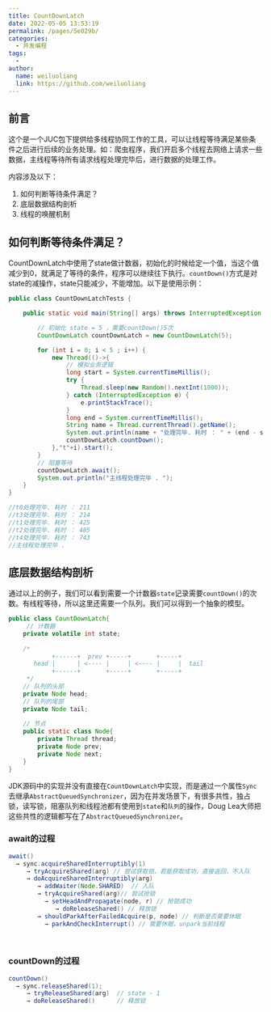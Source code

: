 ```yaml
---
title: CountDownLatch
date: 2022-05-05 13:53:19
permalink: /pages/5e029b/
categories:
  - 并发编程
tags:
  - 
author: 
  name: weiluoliang
  link: https://github.com/weiluoliang
---
```




## 前言 

这个是一个JUC包下提供给多线程协同工作的工具，可以让线程等待满足某些条件之后进行后续的业务处理。如：爬虫程序，我们开启多个线程去网络上请求一些数据，主线程等待所有请求线程处理完毕后，进行数据的处理工作。

内容涉及以下： 

1. 如何判断等待条件满足？
2. 底层数据结构剖析
3. 线程的唤醒机制



## 如何判断等待条件满足？

CountDownLatch中使用了state做计数器，初始化的时候给定一个值，当这个值减少到0，就满足了等待的条件，程序可以继续往下执行。`countDown()`方式是对state的减操作，state只能减少，不能增加。以下是使用示例：

```java
public class CountDownLatchTests {

    public static void main(String[] args) throws InterruptedException {

        // 初始化 state = 5 ，需要countDown()5次
        CountDownLatch countDownLatch = new CountDownLatch(5);

        for (int i = 0; i < 5 ; i++) {
            new Thread(()->{
                // 模拟业务逻辑
                long start = System.currentTimeMillis();
                try {
                    Thread.sleep(new Random().nextInt(1000));
                } catch (InterruptedException e) {
                    e.printStackTrace();
                }
                long end = System.currentTimeMillis();
                String name = Thread.currentThread().getName();
                System.out.println(name + "处理完毕. 耗时 ： " + (end - start) );
                countDownLatch.countDown();
            },"t"+i).start();
        }
        // 阻塞等待
        countDownLatch.await();
        System.out.println("主线程处理完毕 . ");
    }
}

//t0处理完毕. 耗时 ： 211
//t3处理完毕. 耗时 ： 214
//t1处理完毕. 耗时 ： 425
//t2处理完毕. 耗时 ： 485
//t4处理完毕. 耗时 ： 743
//主线程处理完毕 . 
```

## 底层数据结构剖析

通过以上的例子，我们可以看到需要一个计数器`state`记录需要`countDown()`的次数。有线程等待，所以这里还需要一个队列。我们可以得到一个抽象的模型。

```java
public class CountDownLatch{
	 // 计数器
    private volatile int state; 
	
    /* 
            +------+  prev +-----+       +-----+
       head |      | <---- |     | <---- |     |  tail
            +------+       +-----+       +-----+
     */
    // 队列的头部
    private Node head;
    // 队列的尾部
    private Node tail;
    
    // 节点
    public static class Node{
        private Thread thread;
        private Node prev;
        private Node next;
    }
}
```

JDK源码中的实现并没有直接在`CountDownLatch`中实现，而是通过一个属性`Sync`去继承`AbstractQueuedSynchronizer`，因为在并发场景下，有很多共性，独占锁，读写锁，阻塞队列和线程池都有使用到`state`和`队列`的操作，Doug Lea大师把这些共性的逻辑都写在了`AbstractQueuedSynchronizer`。



###  await的过程

```java
await() 
  → sync.acquireSharedInterruptibly(1)
     → tryAcquireShared(arg) // 尝试获取锁，若能获取成功，直接返回，不入队
     → doAcquireSharedInterruptibly(arg)
        → addWaiter(Node.SHARED)  // 入队
        → tryAcquireShared(arg)// 尝试抢锁
          → setHeadAndPropagate(node, r) // 抢锁成功
             → doReleaseShared() // 释放锁
        → shouldParkAfterFailedAcquire(p, node) // 判断是否需要休眠 
          → parkAndCheckInterrupt() // 需要休眠，unpark当前线程  
            
            
```



### countDown的过程

  

```java
countDown()
  → sync.releaseShared(1);
     → tryReleaseShared(arg)  // state - 1
     → doReleaseShared()      // 释放锁  
```

